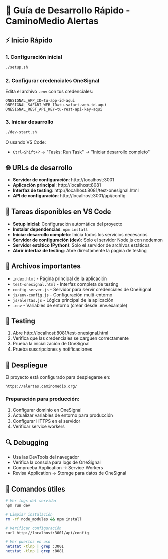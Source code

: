 # 🚀 Guía de Desarrollo Rápido - CaminoMedio Alertas

## ⚡ Inicio Rápido

### 1. Configuración inicial
```bash
./setup.sh
```

### 2. Configurar credenciales OneSignal
Edita el archivo `.env` con tus credenciales:
```env
ONESIGNAL_APP_ID=tu-app-id-aqui
ONESIGNAL_SAFARI_WEB_ID=tu-safari-web-id-aqui
ONESIGNAL_REST_API_KEY=tu-rest-api-key-aqui
```

### 3. Iniciar desarrollo
```bash
./dev-start.sh
```

O usando VS Code:
- `Ctrl+Shift+P` → "Tasks: Run Task" → "Iniciar desarrollo completo"

## 🌐 URLs de desarrollo

- **Servidor de configuración**: http://localhost:3001
- **Aplicación principal**: http://localhost:8081
- **Interfaz de testing**: http://localhost:8081/test-onesignal.html
- **API de configuración**: http://localhost:3001/api/config

## 🔧 Tareas disponibles en VS Code

- **Setup inicial**: Configuración automática del proyecto
- **Instalar dependencias**: `npm install`
- **Iniciar desarrollo completo**: Inicia todos los servicios necesarios
- **Servidor de configuración (dev)**: Solo el servidor Node.js con nodemon
- **Servidor estático (Python)**: Solo el servidor de archivos estáticos
- **Abrir interfaz de testing**: Abre directamente la página de testing

## 📁 Archivos importantes

- `index.html` - Página principal de la aplicación
- `test-onesignal.html` - Interfaz completa de testing
- `config-server.js` - Servidor para servir credenciales de OneSignal
- `js/env-config.js` - Configuración multi-entorno
- `js/alertas.js` - Lógica principal de la aplicación
- `.env` - Variables de entorno (crear desde .env.example)

## 🧪 Testing

1. Abre http://localhost:8081/test-onesignal.html
2. Verifica que las credenciales se carguen correctamente
3. Prueba la inicialización de OneSignal
4. Prueba suscripciones y notificaciones

## 🚀 Despliegue

El proyecto está configurado para desplegarse en:
```
https://alertas.caminomedio.org/
```

### Preparación para producción:
1. Configurar dominio en OneSignal
2. Actualizar variables de entorno para producción
3. Configurar HTTPS en el servidor
4. Verificar service workers

## 🔍 Debugging

- Usa las DevTools del navegador
- Verifica la consola para logs de OneSignal
- Comprueba Application → Service Workers
- Revisa Application → Storage para datos de OneSignal

## 📝 Comandos útiles

```bash
# Ver logs del servidor
npm run dev

# Limpiar instalación
rm -rf node_modules && npm install

# Verificar configuración
curl http://localhost:3001/api/config

# Ver puertos en uso
netstat -tlnp | grep :3001
netstat -tlnp | grep :8081
```
